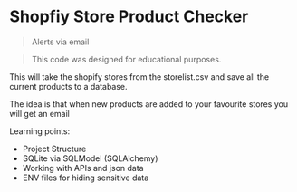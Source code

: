 # Shopfiy Store Product Checker

> Alerts via email

> This code was designed for educational purposes.

This will take the shopify stores from the storelist.csv and save all the current products to a database.

The idea is that when new products are added to your favourite stores you will get an email

Learning points:

* Project Structure
* SQLite via SQLModel (SQLAlchemy)
* Working with APIs and json data
* ENV files for hiding sensitive data
